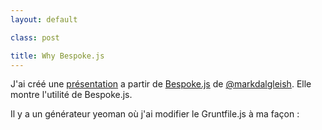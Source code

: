 ```yaml
---
layout: default

class: post

title: Why Bespoke.js
---
```




J'ai créé une [présentation](//cedced19.github.io/presentation/why-bespoke/) a partir de [Bespoke.js](http://markdalgleish.com/projects/bespoke.js/) de [@markdalgleish](https://twitter.com/markdalgleish).
Elle montre l'utilité de Bespoke.js.  


Il y a un générateur yeoman où j'ai modifier le Gruntfile.js à ma façon :  


